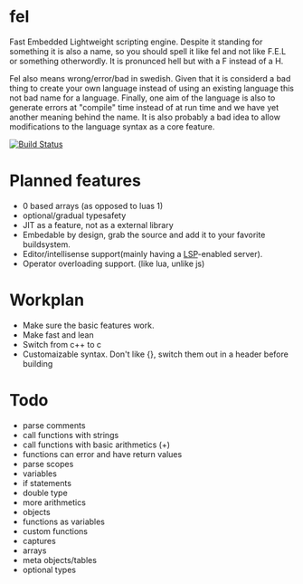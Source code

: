 # fel
Fast Embedded Lightweight scripting engine. Despite it standing for something it is also a name, so you should spell it like fel and not like F.E.L or something otherwordly. It is pronunced hell but with a F instead of a H.

Fel also means wrong/error/bad in swedish. Given that it is considerd a bad thing to create your own language instead of using an existing language this not bad name for a language. Finally, one aim of the language is also to generate errors at "compile" time instead of at run time and we have yet another meaning behind the name. It is also probably a bad idea to allow modifications to the language syntax as a core feature.

[![Build Status](https://travis-ci.org/madeso/fel.svg?branch=master)](https://travis-ci.org/madeso/fel)

# Planned features
  * 0 based arrays (as opposed to luas 1)
  * optional/gradual typesafety
  * JIT as a feature, not as a external library
  * Embedable by design, grab the source and add it to your favorite buildsystem.
  * Editor/intellisense support(mainly having a [LSP](https://github.com/Microsoft/language-server-protocol)-enabled server).
  * Operator overloading support. (like lua, unlike js)

# Workplan
  * Make sure the basic features work.
  * Make fast and lean
  * Switch from c++ to c
  * Customaizable syntax. Don't like {}, switch them out in a header before building

# Todo
  * parse comments
  * call functions with strings
  * call functions with basic arithmetics (+)
  * functions can error and have return values
  * parse scopes
  * variables
  * if statements
  * double type
  * more arithmetics
  * objects
  * functions as variables
  * custom functions
  * captures
  * arrays
  * meta objects/tables
  * optional types

